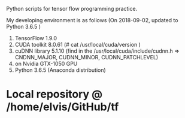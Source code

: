 Python scripts for tensor flow programming practice.

My developing environment is as follows (On 2018-09-02, updated to Python 3.6.5 )
1. TensorFlow 1.9.0
2. CUDA toolkit 8.0.61 (# cat /usr/local/cuda/version )
3. cuDNN library 5.1.10 (find in the /usr/local/cuda/include/cudnn.h => CNDNN_MAJOR, CUDNN_MINOR, CUDNN_PATCHLEVEL)
4. on Nvidia GTX-1050 GPU
5. Python 3.6.5 (Anaconda distribution)

# Local repository @ /home/elvis/GitHub/tf
